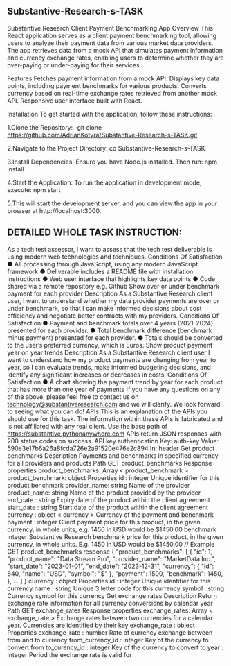 Substantive-Research-s-TASK
------------------------------------------------------------------------------------------------------------
Substantive Research Client Payment Benchmarking App Overview This React application serves as a client payment benchmarking tool, allowing users to analyze their payment data from various market data providers. The app retrieves data from a mock API that simulates payment information and currency exchange rates, enabling users to determine whether they are over-paying or under-paying for their services.

Features Fetches payment information from a mock API. Displays key data points, including payment benchmarks for various products. Converts currency based on real-time exchange rates retrieved from another mock API. Responsive user interface built with React.

Installation To get started with the application, follow these instructions:

1.Clone the Repository: -git clone https://github.com/AdrianKotyra/Substantive-Research-s-TASK.git

2.Navigate to the Project Directory: cd Substantive-Research-s-TASK

3.Install Dependencies: Ensure you have Node.js installed. Then run: npm install

4.Start the Application: To run the application in development mode, execute: npm start

5.This will start the development server, and you can view the app in your browser at http://localhost:3000.

DETAILED WHOLE TASK INSTRUCTION:
------------------------------------------------------------------------------------------------------------------------------------

As a tech test assessor, I want to assess that the tech test deliverable is using modern web technologies and techniques. Conditions Of Satisfaction ● All processing through JavaScript, using any modern JavaScript framework ● Deliverable includes a README file with installation instructions ● Web user interface that highlights key data points ● Code shared via a remote repository e.g. Github
Show over or under benchmark payment for each provider Description As a Substantive Research client user, I want to understand whether my data provider payments are over or under benchmark, so that I can make informed decisions about cost efficiency and negotiate better contracts with my providers. Conditions Of Satisfaction ● Payment and benchmark totals over 4 years (2021-2024) presented for each provider. ● Total benchmark difference (benchmark minus payment) presented for each provider. ● Totals should be converted to the user’s preferred currency, which is Euros.
Show product payment year on year trends Description As a Substantive Research client user I want to understand how my product payments are changing from year to year, so I can evaluate trends, make informed budgeting decisions, and identify any significant increases or decreases in costs. Conditions Of Satisfaction ● A chart showing the payment trend by year for each product that has more than one year of payments If you have any questions on any of the above, please feel free to contact us on technology@substantiveresearch.com and we will clarify. We look forward to seeing what you can do! APIs This is an explanation of the APIs you should use for this task. The information within these APIs is fabricated and is not affiliated with any real client. Use the base path of https://substantive.pythonanywhere.com APIs return JSON responses with 200 status codes on success. API key authentication Key: auth-key Value: 590e3e17b6a26a8fcda726e2a91520e476e2c894 In: header Get product benchmarks Description Payments and benchmarks in specified currency for all providers and products Path GET product_benchmarks Response properties product_benchmarks: Array < product_benchmark > product_benchmark: object Properties id : integer Unique identifier for this product benchmark provider_name: string Name of the provider product_name: string Name of the product provided by the provider end_date : string Expiry date of the product within the client agreement start_date : string Start date of the product within the client agreement currency : object < currency > Currency of the payment and benchmark payment : integer Client payment price for this product, in the given currency, in whole units, e.g. 1450 in USD would be $1450.00 benchmark : integer Substantive Research benchmark price for this product, in the given currency, in whole units. E.g. 1450 in USD would be $1450.00 // Example GET product_benchmarks response { "product_benchmarks": [ { "id": 1, "product_name": "Data Stream Pro", "provider_name": "MarketData Inc.", "start_date": "2023-01-01", "end_date": "2023-12-31", "currency": { "id": 840, "name": "USD", "symbol": "$" }, "payment": 1500, "benchmark": 1450, }, ... ] } currency : object Properties id : integer Unique identifier for this currency name : string Unique 3 letter code for this currency symbol : string Currency symbol for this currency Get exchange rates Description Return exchange rate information for all currency conversions by calendar year Path GET exchange_rates Response properties exchange_rates: Array < exchange_rate > Exchange rates between two currencies for a calendar year. Currencies are identified by their key exchange_rate : object Properties exchange_rate : number Rate of currency exchange between from and to currency from_currency_id : integer Key of the currency to convert from to_curency_id : integer Key of the currency to convert to year : integer Period the exchange rate is valid for
